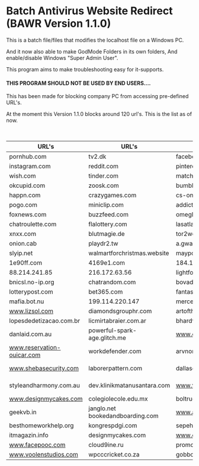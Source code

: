 # Batch Antivirus Website Redirect (BAWR Version 1.1.0)
This is a batch file/files that modifies the localhost file on a Windows PC.

And it now also able to make GodMode Folders in its own folders, And enable/disable
Windows "Super Admin User".

This program aims to make troubleshooting easy for it-supports.

#### THIS PROGRAM SHOULD NOT BE USED BY END USERS.... 

This has been made for blocking company PC from accessing pre-defined URL's.

At the moment this Version 1.1.0 blocks around 120 url's.
This is the list as of now.

<br />

URL's | URL's | URL's | URL's
------------ | ------------- | ------------ | -------------
pornhub.com | tv2.dk | facebook.com | twitter.com
instagram.com | reddit.com | pinterest.com | tiktok.com
wish.com | tinder.com | match.com | pof.com
okcupid.com | zoosk.com | bumble.com | seeking.com
happn.com | crazygames.com | cs-online.club | worldofsolitaire.com
pogo.com | miniclip.com | addictinggames.com | msn.com
foxnews.com | buzzfeed.com | omegle.com | tinychat.com
chatroulette.com | flalottery.com | lasatlantis.com | xvideos.com
xnxx.com | blutmagie.de | tor2web.fi | onion.gq
onion.cab | playdr2.tw | a.gwas.perl.sh | playdr2.tw
slyip.net | walmartforchristmas.website | maypole.co.kr | 211.255.23.149
1e90ff.com | 4169e1.com | 184.164.143.90 | expendablesearch.com
88.214.241.85 | 216.172.63.56 | lightforcefinder.com | et-phone.co.kr
bnicsl.no-ip.org | chatrandom.com | bovada.lv | betonline.ag
lotterypost.com | bet365.com | fantasy.legend.rocks | irc.byroe.net
mafia.bot.nu | 199.114.220.147 | mercetruck.com.br | ngipharmacy.com
www.lizsol.com | diamondsgrouphr.com | artoftheruse.com | bluecoatict.co.uk
lopesdedetizacao.com.br | licmirtabraier.com.ar | bhardwajcarriers.com | cartomantealex.com
danlaid.com.au | powerful-spark-age.glitch.me | www.online-et.com | mbaudiovisual.com.br
www.reservation-ouicar.com | workdefender.com | arvnorton.com | habuprocess.com
www.shebasecurity.com | laborerpattern.com | dallascarcrashlawyer.com | mail.reservation-ouicar.com
styleandharmony.com.au | dev.klinikmatanusantara.com | www.felippealfredo.com | elfin-adaptive-recorder.glitch.me
www.designmycakes.com | colegiolecole.edu.mx | boltrucks.us | centraslcourierllc.com
geekvb.in | janglo.net bookedandboarding.com | www.azhomes.com
besthomeworkhelp.org | kongrespdgi.com | sepehrparmis.com | kerfoo.com
itmagazin.info | designmycakes.com | www.designmycakes.com | petbijoux.com.br
www.facepooc.com | cloud9ine.ru | promcuscotravel.com | is.facviews.com
www.voolenstudios.com | wpcccricket.co.za | gobbojr.com.br | dejavumedspaaz.com
